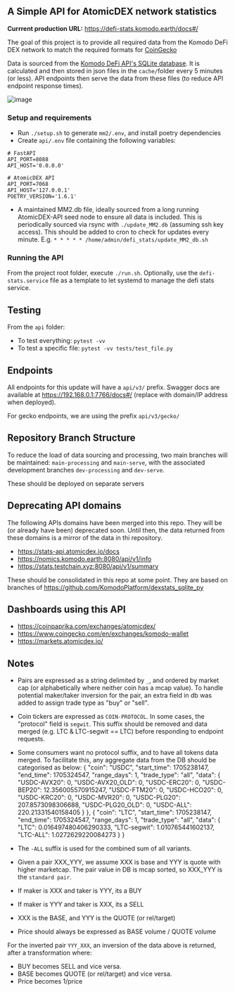 ## A Simple API for AtomicDEX network statistics

**Currrent production URL:** https://defi-stats.komodo.earth/docs#/

The goal of this project is to provide all required data from the Komodo DeFi DEX network to match the required formats for [CoinGecko](https://docs.google.com/document/d/1v27QFoQq1SKT3Priq3aqPgB70Xd_PnDzbOCiuoCyixw/edit?usp=sharing)

Data is sourced from the [Komodo DeFi API's SQLite database](https://developers.komodoplatform.com/basic-docs/atomicdex/atomicdex-tutorials/query-the-mm2-database.html#my-swaps). It is calculated and then stored in json files in the `cache/`folder every 5 minutes (or less). API endpoints then serve the data from these files (to reduce API endpoint response times).

![image](https://user-images.githubusercontent.com/24797699/109954887-7030db00-7d14-11eb-9b4d-b384082c0705.png)


### Setup and requirements

- Run `./setup.sh` to generate `mm2/.env`, and install poetry dependencies
- Create `api/.env` file containing the following variables:

```
# FastAPI
API_PORT=8088
API_HOST='0.0.0.0'

# AtomicDEX API
API_PORT=7068
API_HOST='127.0.0.1'
POETRY_VERSION='1.6.1'
```
- A maintained MM2.db file, ideally sourced from a long running AtomicDEX-API seed node to ensure all data is included. This is periodically sourced via rsync with `./update_MM2.db` (assuming ssh key access). This should be added to cron to check for updates every minute. E.g. `* * * * * /home/admin/defi_stats/update_MM2_db.sh`


### Running the API
From the project root folder, execute `./run.sh`.
Optionally, use the `defi-stats.service` file as a template to let systemd to manage the defi stats service.

## Testing
From the `api` folder:
- To test everything: `pytest -vv`
- To test a specific file: `pytest -vv tests/test_file.py`

## Endpoints

All endpoints for this update will have a `api/v3/` prefix. Swagger docs are available at https://192.168.0.1:7766/docs#/ (replace with domain/IP address when deployed).

For gecko endpoints, we are using the prefix `api/v3/gecko/`

## Repository Branch Structure

To reduce the load of data sourcing and processing, two main branches will be maintained: `main-processing` and `main-serve`, with the associated development branches `dev-processing` and `dev-serve`.

These should be deployed on separate servers


## Deprecating API domains
The following APIs domains have been merged into this repo. They will be (or already have been) deprecated soon. Until then, the data returned from these domains is a mirror of the data in thi repository.
- https://stats-api.atomicdex.io/docs
- https://nomics.komodo.earth:8080/api/v1/info
- https://stats.testchain.xyz:8080/api/v1/summary

These should be consolidated in this repo at some point. They are based on branches of https://github.com/KomodoPlatform/dexstats_sqlite_py

## Dashboards using this API
- https://coinpaprika.com/exchanges/atomicdex/
- https://www.coingecko.com/en/exchanges/komodo-wallet
- https://markets.atomicdex.io/


## Notes
- Pairs are expressed as a string delimited by `_`, and ordered by market cap (or alphabetically where neither coin has a mcap value). To handle potential maker/taker inversion for the pair, an extra field in db was added to assign trade type as "buy" or "sell".
- Coin tickers are expressed as `COIN-PROTOCOL`. In some cases, the "protocol" field is `segwit`. This suffix should be removed and data merged (e.g. LTC & LTC-segwit == LTC) before responding to endpoint requests.
- Some consumers want no protocol suffix, and to have all tokens data merged. To facilitate this, any aggregate data from the DB should be categorised as below:
    {
        "coin": "USDC",
        "start_time": 1705238147,
        "end_time": 1705324547,
        "range_days": 1,
        "trade_type": "all",
        "data": {
            "USDC-AVX20": 0,
            "USDC-AVX20_OLD": 0,
            "USDC-ERC20": 0,
            "USDC-BEP20": 12.356005570915247,
            "USDC-FTM20": 0,
            "USDC-HCO20": 0,
            "USDC-KRC20": 0,
            "USDC-MVR20": 0,
            "USDC-PLG20": 207.8573098306688,
            "USDC-PLG20_OLD": 0,
            "USDC-ALL": 220.21331540158405
        }
    },
    {
        "coin": "LTC",
        "start_time": 1705238147,
        "end_time": 1705324547,
        "range_days": 1,
        "trade_type": "all",
        "data": {
            "LTC": 0.016497480406290333,
            "LTC-segwit": 1.010765441602137,
            "LTC-ALL": 1.0272629220084273
        }
    }
- The `-ALL` suffix is used for the combined sum of all variants.


- Given a pair XXX_YYY, we assume XXX is base and YYY is quote with higher marketcap. The pair value in DB is mcap sorted, so XXX_YYY is the `standard pair`.
- If maker is XXX and taker is YYY, its a BUY
- If maker is YYY and taker is XXX, its a SELL
- XXX is the BASE, and YYY is the QUOTE (or rel/target)
- Price should always be expressed as BASE volume / QUOTE volume

For the inverted pair `YYY_XXX`, an inversion of the data above is returned, after a transformation where:
- BUY becomes SELL and vice versa.
- BASE becomes QUOTE (or rel/target) and vice versa.
- Price becomes 1/price